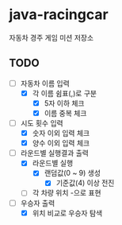# java-racingcar
자동차 경주 게임 미션 저장소

## TODO
- [ ] 자동차 이름 입력
    - [x] 각 이름 쉼표(,)로 구분
        - [x] 5자 이하 체크
        - [x] 이름 중복 체크
- [ ] 시도 횟수 입력
    - [x] 숫자 이외 입력 체크
    - [x] 양수 이외 입력 체크
- [ ] 라운드별 실행결과 출력
    - [x] 라운드별 실행
        - [x] 랜덤값(0 ~ 9) 생성
            - [x] 기준값(4) 이상 전진
    - [ ] 각 차량 위치 -으로 표현
- [ ] 우승자 출력
    - [x] 위치 비교로 우승자 탐색